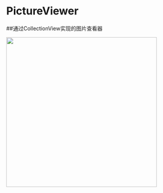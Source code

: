 # PictureViewer
##通过CollectionView实现的图片查看器

<img src="https://github.com/px123zx/PictureViewer/blob/master/pictureViewer/pictureViewer/QQ20170626-160343-HD.gif" width="400" height="400" alt=""/>
